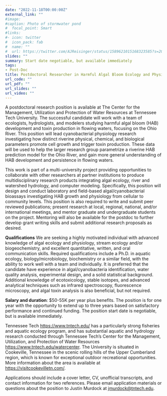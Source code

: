 ```yaml
---
date: "2022-11-18T00:00:00Z"
external_link: ""
#image:
#caption: Photo of stormwater pond
#  focal_point: Smart
#links:
#- icon: twitter
#  icon_pack: fab
#  name: ""
#  url: https://twitter.com/AJReisinger/status/1589621015168323585?s=20&t=RmkTzlIebsr1JIABFzHjBA
slides: ""
summary: Start date negotiable, but available immediately
tags:
- Post-Doc
title: Postdoctoral Researcher in Harmful Algal Bloom Ecology and Physiology
url_code: ""
url_pdf: ""
url_slides: ""
url_video: ""
---
```


A postdoctoral research position is available at The Center for the Management, Utilization and Protection of Water Resources at Tennessee Tech University. The successful candidate will work with a team of ecologists, hydrologists, and modelers studying harmful algal bloom (HAB) development and toxin production in flowing waters, focusing on the Ohio River. This position will lead cyanobacterial physiology research investigating how distinct riverine physical, chemical, and biological parameters promote cell growth and trigger toxin production. These data will be used to help the larger research group parametrize a riverine HAB prediction model for the Ohio River, and gain more general understanding of HAB development and persistence in flowing waters. 

This work is part of a multi-university project providing opportunities to collaborate with other researchers at partner institutions to produce multidisciplinary research products integrating algal ecology, river and watershed hydrology, and computer modeling. Specifically, this position will design and conduct laboratory and field-based algal/cyanobacterial bioassays investigating HAB growth and physiology from cellular to community levels. This position is also required to write and submit peer reviewed publications; present research at local, regional, national, and/or international meetings, and mentor graduate and undergraduate students on the project. Mentoring will also be available for the postdoc to further develop grant writing skills and submit additional research proposals as desired. 

**Qualifications** We are seeking a highly motivated individual with advanced knowledge of algal ecology and physiology, stream ecology and/or biogeochemistry, and excellent quantitative, written, and oral communication skills. Required qualifications include a Ph.D. in aquatic ecology, biology/microbiology, biochemistry or a similar field, with the ability to work well with a team and individually. It is preferred that the candidate have experience in algal/cyanobacteria identification, water quality analysis, experimental design, and a solid statistical background. Additional knowledge of ecotoxicology, stable isotopes, and advanced analytical techniques such as infrared spectroscopy, fluorescence microscopy, and algal toxin analysis is also beneficial, but not required. 

**Salary and duration**: $50-55K per year plus benefits. The position is for one year with the opportunity to extend up to three years based on satisfactory performance and continued funding. The position start date is negotiable, but is available immediately. 

Tennessee Tech https://www.tntech.edu/ has a particularly strong fisheries and aquatic ecology program, and has substantial aquatic and hydrology research conducted through Tennessee Tech’s Center for the Management, Utilization, and Protection of Water Resources https://www.tntech.edu/watercenter. The University is situated in Cookeville, Tennessee in the scenic rolling hills of the Upper Cumberland region, which is known for exceptional outdoor recreational opportunities. More information about the area is available at https://visitcookevilletn.com/. 

Applications should include a cover letter, CV, unofficial transcripts, and contact information for two references. Please email application materials or questions about the position to Justin Murdock at jmurdock@tntech.edu.  